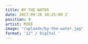```yaml
---
title: BY THE WATER
date: 2017-09-26 10:25:00 Z
position: 9
artist: MIKE
image: "/uploads/by-the-water.jpg"
format: '12" / Digital '
---
```


